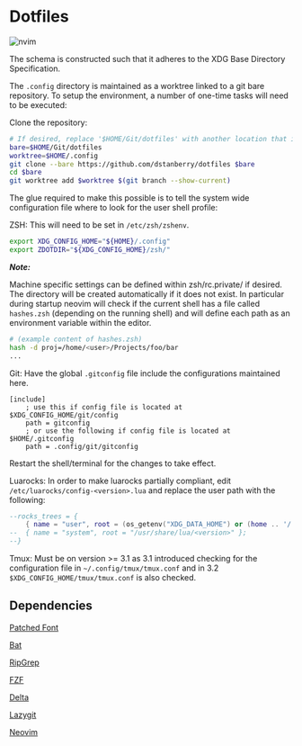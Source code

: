 # Dotfiles

![nvim](https://github.com/user-attachments/assets/9759ad18-dac3-4325-9645-8ad30ea8c530)

The schema is constructed such that it adheres to the XDG Base Directory
Specification.

The `.config` directory is maintained as a worktree linked to a git bare repository.
To setup the environment, a number of one-time tasks will need to be executed:

Clone the repository:

```bash
# If desired, replace '$HOME/Git/dotfiles' with another location that is preferred.
bare=$HOME/Git/dotfiles
worktree=$HOME/.config
git clone --bare https://github.com/dstanberry/dotfiles $bare
cd $bare
git worktree add $worktree $(git branch --show-current)
```

The glue required to make this possible is to tell the system wide configuration
file where to look for the user shell profile:

ZSH: This will need to be set in `/etc/zsh/zshenv`.

```zsh
export XDG_CONFIG_HOME="${HOME}/.config"
export ZDOTDIR="${XDG_CONFIG_HOME}/zsh/"
```

**_Note:_**

Machine specific settings can be defined within zsh/rc.private/ if
desired. The directory will be created automatically if it does not exist. In
particular during startup neovim will check if the current shell has a
file called `hashes.zsh` (depending on the running shell) and
will define each path as an environment variable within the editor.

```zsh
# (example content of hashes.zsh)
hash -d proj=/home/<user>/Projects/foo/bar
...
```

Git: Have the global `.gitconfig` file include the configurations
maintained here.

```gitconfig
[include]
    ; use this if config file is located at $XDG_CONFIG_HOME/git/config
    path = gitconfig
    ; or use the following if config file is located at $HOME/.gitconfig
    path = .config/git/gitconfig
```

Restart the shell/terminal for the changes to take effect.

Luarocks: In order to make luarocks partially compliant, edit
`/etc/luarocks/config-<version>.lua` and replace the user path with the
following:

<!-- markdownlint-disable MD013 -->

```lua
--rocks_trees = {
    { name = "user", root = (os_getenv("XDG_DATA_HOME") or (home .. '/.local/share')) .. "/luarocks" };
--  { name = "system", root = "/usr/share/lua/<version>" };
--}
```

Tmux: Must be on version >= 3.1 as 3.1 introduced checking for the configuration
file in `~/.config/tmux/tmux.conf` and in 3.2 `$XDG_CONFIG_HOME/tmux/tmux.conf`
is also checked.

## Dependencies

[Patched Font](https://www.nerdfonts.com)

[Bat](https://github.com/sharkdp/bat)

[RipGrep](https://github.com/BurntSushi/ripgrep)

[FZF](https://github.com/junegunn/fzf)

[Delta](https://github.com/dandavison/delta)

[Lazygit](https://github.com/jesseduffield/lazygit)

[Neovim](https://github.com/neovim/neovim)
